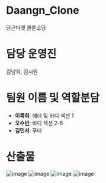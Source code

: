# Daangn_Clone
당근마켓 클론코딩

# 담당 운영진
김남희, 김시원

# 팀원 이름 및 역할분담
* **이록희**: 헤더 및 바디 섹션 1
* **오수빈**: 바디 섹션 2-5
* **김민서**: 푸터

# 산출물
![image](https://github.com/rokiki2/Daangn_Clone/assets/52146976/1d04e86b-2833-48e3-9eaf-4b294c528733)
![image](https://github.com/rokiki2/Daangn_Clone/assets/52146976/5c565853-5086-4921-bfd8-455fa29bba73)
![image](https://github.com/rokiki2/Daangn_Clone/assets/52146976/227c73d5-6437-41c7-9fbc-4fedd471797b)
![image](https://github.com/rokiki2/Daangn_Clone/assets/52146976/f30af386-003c-421c-a155-4b80012079ad)
